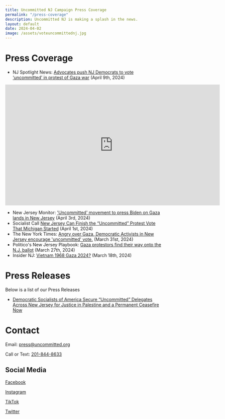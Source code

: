 ```yaml
---
title: Uncommitted NJ Campaign Press Coverage 
permalink: "/press-coverage"
description: Uncommitted NJ is making a splash in the news. 
layout: default
date: 2024-04-02
image: /assets/voteuncommittednj.jpg
---
```

Press Coverage
===

- NJ Spotlight News: [Advocates push NJ Democrats to vote ‘uncommitted’ in
  protest of Gaza
war](https://www.njspotlightnews.org/video/advocates-push-nj-democrats-to-vote-uncommitted-in-protest-of-gaza-war/)
(April 9th, 2024)

<iframe width="683" height="384" src="https://www.youtube.com/embed/ccMUo_cKt8w" title="Pushing NJ Dems to vote ‘uncommitted’ in protest of Gaza war" frameborder="0" allow="accelerometer; autoplay; clipboard-write; encrypted-media; gyroscope; picture-in-picture; web-share" referrerpolicy="strict-origin-when-cross-origin" allowfullscreen></iframe>

- New Jersey Monitor:
['Uncommitted' movement to press Biden on Gaza lands in New
Jersey](https://newjerseymonitor.com/2024/04/03/uncommitted-movement-to-press-biden-on-gaza-lands-in-new-jersey/)
(April 3rd, 2024)
- Socialist Call [New Jersey Can Finish the “Uncommitted” Protest Vote That
  Michigan
Started](https://socialistcall.com/2024/04/01/new-jersey-uncommitted-campaign-dsa-biden/)
(April 1st, 2024)
- The New York Times: [Angry over Gaza, Democratic Activists in New Jersey
encourage 'uncommitted'
vote.](https://www.nytimes.com/live/2024/03/31/us/trump-biden-election#uncommitted-biden-gaza)
(March 31st, 2024)
- Politico's New Jersey Playbook: [Gaza protestors find their way onto the N.J.
ballot](https://www.politico.com/newsletters/new-jersey-playbook/2024/03/27/gaza-protesters-find-their-way-onto-the-n-j-ballot-00149251)
(March 27th, 2024)
- Insider NJ: [Vietnam 1968 Gaza
  2024?](https://www.insidernj.com/vietnam-1968-gaza-2024/) (March 18th, 2024)

Press Releases
===
Below is a list of our Press Releases

- [Democratic Socialists of America Secure “Uncommitted” Delegates Across New
Jersey for Justice in Palestine and a Permanent Ceasefire
Now](https://uncommittednj.org/campaign-launch-press-release)

Contact
===
Email: [press@uncommitted.org](mailto:press@uncommitted.org)

Call or Text: [201-844-8633](tel:+12018448633)

## Social Media
[Facebook](https://www.facebook.com/profile.php?id=61557751538139&mibextid=PlNXYD)

[Instagram](https://www.instagram.com/uncommittednj)

[TikTok](https://www.tiktok.com/@uncommittednj)

[Twitter](https://twitter.com/uncommittednj)
